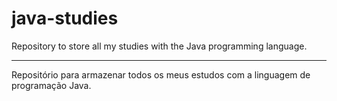 # java-studies

Repository to store all my studies with the Java programming language.
__________________________________________________________________________

Repositório para armazenar todos os meus estudos com a linguagem de programação Java.